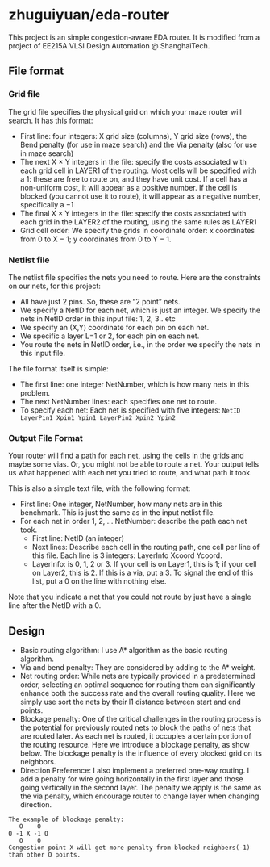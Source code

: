 # zhuguiyuan/eda-router

This project is an simple congestion-aware EDA router.
It is modified from a project of EE215A VLSI Design Automation @ ShanghaiTech.

## File format

### Grid file

The grid file specifies the physical grid on which your maze router will search.
It has this format:
- First line: four integers: X grid size (columns), Y grid size (rows),
  the Bend penalty (for use in maze search) and the Via penalty
  (also for use in maze search)
- The next X × Y integers in the file: specify the costs associated with each
  grid cell in LAYER1 of the routing. Most cells will be specified with a 1:
  these are free to route on, and they have unit cost. If a cell has a
  non-uniform cost, it will appear as a positive number.
  If the cell is blocked (you cannot use it to route), it will appear as
  a negative number, specifically a −1
- The final X × Y integers in the file: specify the costs associated with each
  grid in the LAYER2 of the routing, using the same rules as LAYER1
- Grid cell order: We specify the grids in coordinate order: x coordinates from
  0 to X − 1; y coordinates from 0 to Y − 1.

### Netlist file

The netlist file specifies the nets you need to route.
Here are the constraints on our nets, for this project:
- All have just 2 pins. So, these are “2 point” nets.
- We specify a NetID for each net, which is just an integer.
  We specify the nets in NetID order in this input file: 1, 2, 3.. etc
- We specify an (X,Y) coordinate for each pin on each net.
- We specific a layer L=1 or 2, for each pin on each net.
- You route the nets in NetID order, i.e.,
  in the order we specify the nets in this input file.

The file format itself is simple:
- The first line: one integer NetNumber, which is how many nets in this problem.
- The next NetNumber lines: each specifies one net to route.
- To specify each net: Each net is specified with five integers:
  `NetID LayerPin1 Xpin1 Ypin1 LayerPin2 Xpin2 Ypin2`

### Output File Format

Your router will find a path for each net, using the cells in the grids and
maybe some vias. Or, you might not be able to route a net.
Your output tells us what happened with each net you tried to route,
and what path it took.

This is also a simple text file, with the following format:
- First line: One integer, NetNumber, how many nets are in this benchmark.
  This is just the same as in the input netlist file.
- For each net in order 1, 2, ... NetNumber: describe the path each net took.
  - First line: NetID (an integer)
  - Next lines: Describe each cell in the routing path,
     one cell per line of this file.
     Each line is 3 integers: LayerInfo Xcoord Ycoord.
  - LayerInfo: is 0, 1, 2 or 3. If your cell is on Layer1, this is 1;
    if your cell on Layer2, this is 2. If this is a via, put a 3.
    To signal the end of this list, put a 0 on the line with nothing else.

Note that you indicate a net that you could not route
by just have a single line after the NetID with a 0.

## Design

- Basic routing algorithm: I use A* algorithm as the basic routing algorithm.
- Via and bend penalty: They are considered by adding to the A* weight.
- Net routing order: While nets are typically provided in a predetermined order,
  selecting an optimal sequence for routing them can significantly enhance both
  the success rate and the overall routing quality. Here we simply use sort the
  nets by their l1 distance between start and end points.
- Blockage penalty: One of the critical challenges in the routing process is the
  potential for previously routed nets to block the paths of nets that are
  routed later. As each net is routed, it occupies a certain portion of the
  routing resource. Here we introduce a blockage penalty, as show below.
  The blockage penalty is the influence of every blocked grid on its neighbors.
- Direction Preference: I also implement a preferred one-way routing.
  I add a penalty for wire going horizontally in the first layer and those going
  vertically in the second layer. The penalty we apply is the same as the
  via penalty, which encourage router to change layer when changing direction.

```
The example of blockage penalty:
   O    O
O -1 X -1 O
   O    O
Congestion point X will get more penalty from blocked neighbers(-1) than other O points.
```
